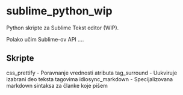 # sublime_python_wip
Python skripte za Sublime Tekst editor (WIP).

Polako učim Sublime-ov API ....

## Skripte

css_prettify - Poravnanje vrednosti atributa
tag_surround - Uukviruje izabrani deo teksta tagovima
idiosync_markdown - Specijalizovana markdown sintaksa za članke koje pišem
